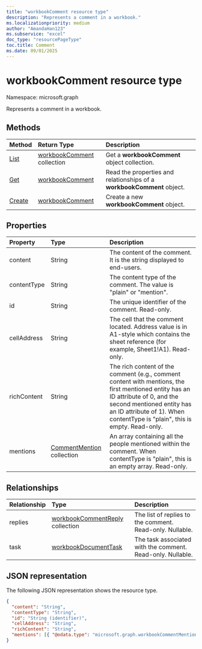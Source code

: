 ```yaml
---
title: "workbookComment resource type"
description: "Represents a comment in a workbook."
ms.localizationpriority: medium
author: "AmandaHan123"
ms.subservice: "excel"
doc_type: "resourcePageType"
toc.title: Comment
ms.date: 09/01/2025
---
```


# workbookComment resource type

Namespace: microsoft.graph

Represents a comment in a workbook.

## Methods

| Method       | Return Type | Description |
|:-------------|:------------|:------------|
| [List](../api/workbook-list-comments.md) | [workbookComment](workbookComment.md) collection | Get a **workbookComment** object collection. |
| [Get](../api/workbookcomment-get.md) | [workbookComment](workbookcomment.md) | Read the properties and relationships of a **workbookComment** object. |
| [Create](../api/workbookcomment-post-comment.md) | [workbookComment](workbookcomment.md) | Create a new **workbookComment** object. |


## Properties

| Property     | Type        | Description |
|:-------------|:------------|:------------|
|content|String|The content of the comment. It is the string displayed to end-users.|
|contentType|String|The content type of the comment. The value is "plain" or "mention".|
|id|String|The unique identifier of the comment. Read-only.|
|cellAddress|String|The cell that the comment located. Address value is in A1-style which contains the sheet reference (for example, Sheet1!A1). Read-only.
|richContent|String|The rich content of the comment (e.g., comment content with mentions, the first mentioned entity has an ID attribute of 0, and the second mentioned entity has an ID attribute of 1). When contentType is "plain", this is empty. Read-only.|
|mentions|[CommentMention](workbookcommentmention.md) collection|An array containing all the people mentioned within the comment. When contentType is "plain", this is an empty array. Read-only.|

## Relationships

| Relationship | Type        | Description |
|:-------------|:------------|:------------|
|replies|[workbookCommentReply](workbookcommentreply.md) collection| The list of replies to the comment. Read-only. Nullable.|
|task|[workbookDocumentTask](workbookdocumenttask.md)|The task associated with the comment. Read-only. Nullable.|

## JSON representation

The following JSON representation shows the resource type.

<!-- {
  "blockType": "resource",
  "optionalProperties": [

  ],
  "@odata.type": "microsoft.graph.workbookComment",
  "keyProperty": "id"
}-->

```json
{
  "content": "String",
  "contentType": "String",
  "id": "String (identifier)",
  "cellAddress": "String",
  "richContent": "String",
  "mentions": [{ "@odata.type": "microsoft.graph.workbookCommentMention" }]
}
```

<!-- uuid: 16cd6b66-4b1a-43a1-adaf-3a886856ed98
2019-02-04 14:57:30 UTC -->
<!-- {
  "type": "#page.annotation",
  "description": "workbookComment resource",
  "keywords": "",
  "section": "documentation",
  "tocPath": ""
}-->


